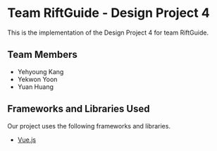 # Team RiftGuide - Design Project 4

This is the implementation of the Design Project 4 for team RiftGuide.

## Team Members

* Yehyoung Kang
* Yekwon Yoon
* Yuan Huang

## Frameworks and Libraries Used

Our project uses the following frameworks and libraries.

* [Vue.js](https://vuejs.org/)
